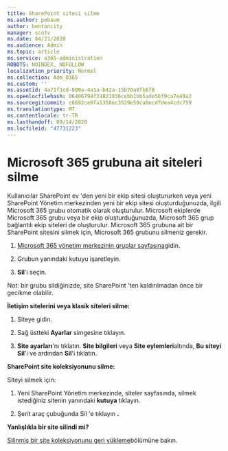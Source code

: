 ```yaml
---
title: SharePoint sitesi silme
ms.author: pebaum
author: bentoncity
manager: scotv
ms.date: 04/21/2020
ms.audience: Admin
ms.topic: article
ms.service: o365-administration
ROBOTS: NOINDEX, NOFOLLOW
localization_priority: Normal
ms.collection: Adm_O365
ms.custom: ''
ms.assetid: 4a71f3cd-000a-4a1a-b42a-15b70a8fb6f8
ms.openlocfilehash: 06406794f24821836cebb1bb5ade56f9ca7e49a2
ms.sourcegitcommit: c6692ce0fa1358ec3529e59ca0ecdfdea4cdc759
ms.translationtype: MT
ms.contentlocale: tr-TR
ms.lasthandoff: 09/14/2020
ms.locfileid: "47731223"
---
```

# <a name="delete-sites-that-belong-to-a-microsoft-365-group"></a>Microsoft 365 grubuna ait siteleri silme

Kullanıcılar SharePoint ev 'den yeni bir ekip sitesi oluştururken veya yeni SharePoint Yönetim merkezinden yeni bir ekip sitesi oluşturduğunuzda, ilgili Microsoft 365 grubu otomatik olarak oluşturulur. Microsoft ekiplerde Microsoft 365 grubu veya bir ekip oluşturduğunuzda, Microsoft 365 grup bağlantılı ekip siteleri de oluşturulur. Microsoft 365 grubuna ait bir SharePoint sitesini silmek için, Microsoft 365 grubunu silmeniz gerekir. 
  
1. [Microsoft 365 yönetim merkezinin gruplar sayfasına](https://portal.office.com/adminportal/home#/groups)gidin.
    
2. Grubun yanındaki kutuyu işaretleyin.
    
3. **Sil**'i seçin.
    
Not: bir grubu sildiğinizde, site SharePoint 'ten kaldırılmadan önce bir gecikme olabilir.
  
**İletişim sitelerini veya klasik siteleri silme:**

1. Siteye gidin.
  
2. Sağ üstteki **Ayarlar** simgesine tıklayın. 
  
3. **Site ayarları**'nı tıklatın. **Site bilgileri** veya **Site eylemleri**altında, **Bu siteyi Sil**'i ve ardından **Sil**'i tıklatın.
  
**SharePoint site koleksiyonunu silme:**

Siteyi silmek için:
  
1. Yeni SharePoint Yönetim merkezinde, siteler sayfasında, silmek istediğiniz sitenin yanındaki **kutuya** tıklayın. 
    
2. Şerit araç çubuğunda Sil 'e tıklayın **.**
    
**Yanlışlıkla bir site silindi mi?**

[Silinmiş bir site koleksiyonunu geri yükleme](https://go.microsoft.com/fwlink/?linkid=867660)bölümüne bakın.
  

